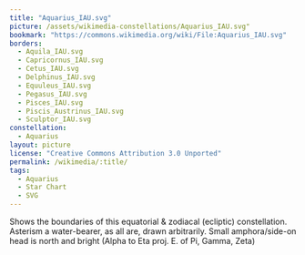 ```yaml
---
title: "Aquarius_IAU.svg"
picture: /assets/wikimedia-constellations/Aquarius_IAU.svg"
bookmark: "https://commons.wikimedia.org/wiki/File:Aquarius_IAU.svg"
borders:
  - Aquila_IAU.svg
  - Capricornus_IAU.svg
  - Cetus_IAU.svg
  - Delphinus_IAU.svg
  - Equuleus_IAU.svg
  - Pegasus_IAU.svg
  - Pisces_IAU.svg
  - Piscis_Austrinus_IAU.svg
  - Sculptor_IAU.svg
constellation:
  - Aquarius
layout: picture
license: "Creative Commons Attribution 3.0 Unported"
permalink: /wikimedia/:title/
tags:
  - Aquarius
  - Star Chart
  - SVG
---
```

Shows the boundaries of this equatorial & zodiacal (ecliptic) constellation. Asterism a water-bearer, as all are, drawn arbitrarily. Small amphora/side-on head is north and bright (Alpha to Eta proj. E. of Pi, Gamma, Zeta)